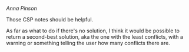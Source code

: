 _Anna Pinson_

Those CSP notes should be helpful.

As far as what to do if there's no solution, I think it would be possible to return a second-best solution,
aka the one with the least conflicts, with a warning or something telling the user how many conflicts there are.
